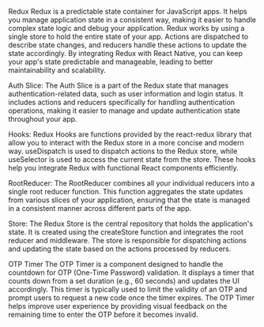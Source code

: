 Redux
Redux is a predictable state container for JavaScript apps. It helps you manage application state in a consistent way, making it easier to handle complex state logic and debug your application. Redux works by using a single store to hold the entire state of your app. Actions are dispatched to describe state changes, and reducers handle these actions to update the state accordingly. By integrating Redux with React Native, you can keep your app's state predictable and manageable, leading to better maintainability and scalability.

Auth Slice: The Auth Slice is a part of the Redux state that manages authentication-related data, such as user information and login status. It includes actions and reducers specifically for handling authentication operations, making it easier to manage and update authentication state throughout your app.

Hooks: Redux Hooks are functions provided by the react-redux library that allow you to interact with the Redux store in a more concise and modern way. useDispatch is used to dispatch actions to the Redux store, while useSelector is used to access the current state from the store. These hooks help you integrate Redux with functional React components efficiently.

RootReducer: The RootReducer combines all your individual reducers into a single root reducer function. This function aggregates the state updates from various slices of your application, ensuring that the state is managed in a consistent manner across different parts of the app.

Store: The Redux Store is the central repository that holds the application's state. It is created using the createStore function and integrates the root reducer and middleware. The store is responsible for dispatching actions and updating the state based on the actions processed by reducers.

OTP Timer
The OTP Timer is a component designed to handle the countdown for OTP (One-Time Password) validation. It displays a timer that counts down from a set duration (e.g., 60 seconds) and updates the UI accordingly. This timer is typically used to limit the validity of an OTP and prompt users to request a new code once the timer expires. The OTP Timer helps improve user experience by providing visual feedback on the remaining time to enter the OTP before it becomes invalid.
